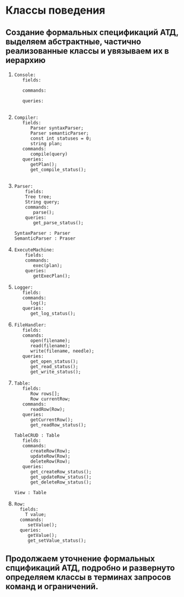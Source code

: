 # Классы поведения


## Создание формальных спецификаций АТД, выделяем абстрактные, частично реализованные классы и увязываем их в иерархию

1. ```
   Console:
      fields:
         
      commands: 
         
      queries:
         
   ```
2. ```
   Compiler:
      fields:
         Parser syntaxParser;
         Parser semanticParser;
         const int statuses = 0;
         string plan;
      commands:
         compile(query)
      queries:
         getPlan();
         get_compile_status();
       
   
3. ``` 
   Parser:
       fields:
       Tree tree;
       String query;
       commands:
          parse();
       queries:
          get_parse_status();
   ```
   ```
   SyntaxParser : Parser
   SemanticParser : Praser
   ```

4. ```
   ExecuteMachine:
       fields:
       commands:
          exec(plan);
       queries:
          getExecPlan();
   ```

5. ```
   Logger:
      fields:
      commands:
         log();
      queries:
         get_log_status();
   ``` 

6. ```
   FileHandler:
      fields:
      comands:
         open(filename);
         read(filename);
         write(filename, needle);
      queries:
         get_open_status();
         get_read_status();
         get_write_status();
   ```

7. ```
   Table:
      fields:
         Row rows[];
         Row currentRow;
      commands:
         readRow(Row);
      queries:
         getCurrentRow();
         get_readRow_status();
   ```
   ```
   TableCRUD : Table
      fields:
      commands:
         createRow(Row);
         updateRow(Row);
         deleteRow(Row);
      queries:
         get_createRow_status();
         get_updateRow_status();
         get_deleteRow_status();
   ```

   ```
   View : Table
   ```

8. ```
   Row:
     fields:
       T value;
     commands:
        setValue();
     queries:
        getValue();
        get_setValue_status();
   ```

## Продолжаем уточнение формальных спцификаций АТД, подробно и развернуто определяем классы в терминах запросов команд и ограничений.
